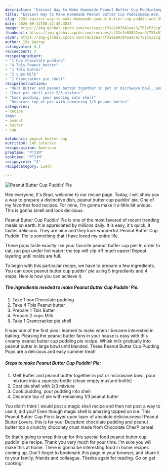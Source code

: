 ```yaml
---
description: "Easiest Way to Make Homemade Peanut Butter Cup Puddin&amp;#39; Pie"
title: "Easiest Way to Make Homemade Peanut Butter Cup Puddin&amp;#39; Pie"
slug: 2292-easiest-way-to-make-homemade-peanut-butter-cup-puddin-and-39-pie
date: 2020-09-22T08:42:45.382Z
image: https://img-global.cpcdn.com/recipes/cf31e2e03841eac9/751x532cq70/peanut-butter-cup-puddin-pie-recipe-main-photo.jpg
thumbnail: https://img-global.cpcdn.com/recipes/cf31e2e03841eac9/751x532cq70/peanut-butter-cup-puddin-pie-recipe-main-photo.jpg
cover: https://img-global.cpcdn.com/recipes/cf31e2e03841eac9/751x532cq70/peanut-butter-cup-puddin-pie-recipe-main-photo.jpg
author: Ida George
ratingvalue: 4.1
reviewcount: 3
recipeingredient:
- "1 box Chocolate pudding"
- "4 Tbls Peanut butter"
- "1 Tbls Butter"
- "2 cups Milk"
- "1 Gramcracker pie shell"
recipeinstructions:
- "Melt Butter and peanut butter together in pot or microwave bowl, pour mixture into a squeeze bottle (clean empty mustard bottle)"
- "Coat pie shell with 2/3 mixture"
- "Cook pudding, pour pudding into shell"
- "Decorate top of pie with remaining 1/3 peanut butter"
categories:
- Recipe
tags:
- peanut
- butter
- cup

katakunci: peanut butter cup 
nutrition: 145 calories
recipecuisine: American
preptime: "PT31M"
cooktime: "PT31M"
recipeyield: "3"
recipecategory: Lunch

---
```



![Peanut Butter Cup Puddin&#39; Pie](https://img-global.cpcdn.com/recipes/cf31e2e03841eac9/751x532cq70/peanut-butter-cup-puddin-pie-recipe-main-photo.jpg)

Hey everyone, it's Brad, welcome to our recipe page. Today, I will show you a way to prepare a distinctive dish, peanut butter cup puddin&#39; pie. One of my favorites food recipes. For mine, I'm gonna make it a little bit unique. This is gonna smell and look delicious.

Peanut Butter Cup Puddin&#39; Pie is one of the most favored of recent trending meals on earth. It is appreciated by millions daily. It is easy, it's quick, it tastes delicious. They are nice and they look wonderful. Peanut Butter Cup Puddin&#39; Pie is something that I have loved my entire life.

These pops taste exactly like your favorite peanut butter cup pie! In order to eat, run pop under hot water; the top will slip off much easier! Repeat layering until molds are full.


To begin with this particular recipe, we have to prepare a few ingredients. You can cook peanut butter cup puddin&#39; pie using 5 ingredients and 4 steps. Here is how you can achieve it.

<!--inarticleads1-->

##### The ingredients needed to make Peanut Butter Cup Puddin&#39; Pie:

1. Take 1 box Chocolate pudding
1. Take 4 Tbls Peanut butter
1. Prepare 1 Tbls Butter
1. Prepare 2 cups Milk
1. Take 1 Gramcracker pie shell


It was one of the first pies I learned to make when I became interested in baking. Pleasing the peanut butter fans in your house is easy with this creamy peanut butter cup pudding pie recipe. Whisk milk gradually into peanut butter in large bowl until blended. These Peanut Butter Cup Pudding Pops are a delicious and easy summer treat! 

<!--inarticleads2-->

##### Steps to make Peanut Butter Cup Puddin&#39; Pie:

1. Melt Butter and peanut butter together in pot or microwave bowl, pour mixture into a squeeze bottle (clean empty mustard bottle)
1. Coat pie shell with 2/3 mixture
1. Cook pudding, pour pudding into shell
1. Decorate top of pie with remaining 1/3 peanut butter


You didn&#39;t think I would post a magic shell recipe and then not post a way to use it, did you? Even though magic shell is amazing topped on ice. This Peanut Butter Cup Pie is layer upon layer of absolute deliciousness! Peanut Butter Lovers, this is for you! Decadent chocolate pudding and peanut butter top a crunchy chocolaty crust made from Chocolate Chex® cereal. 

So that's going to wrap this up for this special food peanut butter cup puddin&#39; pie recipe. Thank you very much for your time. I'm sure you will make this at home. There is gonna be interesting food in home recipes coming up. Don't forget to bookmark this page in your browser, and share it to your family, friends and colleague. Thanks again for reading. Go on get cooking!
